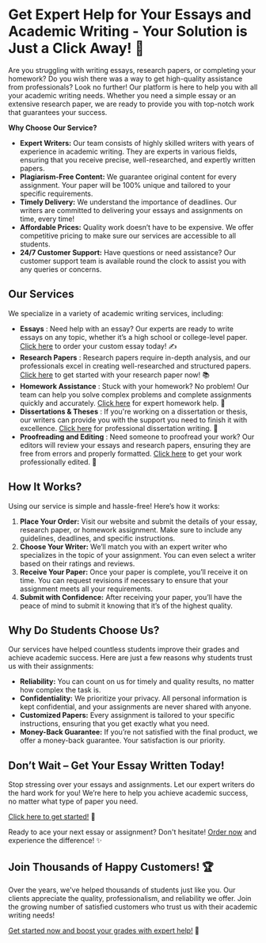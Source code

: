 # Get Expert Help for Your Essays and Academic Writing - Your Solution is Just a Click Away! 🚀

Are you struggling with writing essays, research papers, or completing your homework? Do you wish there was a way to get high-quality assistance from professionals? Look no further! Our platform is here to help you with all your academic writing needs. Whether you need a simple essay or an extensive research paper, we are ready to provide you with top-notch work that guarantees your success.

**Why Choose Our Service?**

- **Expert Writers:** Our team consists of highly skilled writers with years of experience in academic writing. They are experts in various fields, ensuring that you receive precise, well-researched, and expertly written papers.
- **Plagiarism-Free Content:** We guarantee original content for every assignment. Your paper will be 100% unique and tailored to your specific requirements.
- **Timely Delivery:** We understand the importance of deadlines. Our writers are committed to delivering your essays and assignments on time, every time!
- **Affordable Prices:** Quality work doesn’t have to be expensive. We offer competitive pricing to make sure our services are accessible to all students.
- **24/7 Customer Support:** Have questions or need assistance? Our customer support team is available round the clock to assist you with any queries or concerns.

## Our Services

We specialize in a variety of academic writing services, including:

- **Essays** : Need help with an essay? Our experts are ready to write essays on any topic, whether it’s a high school or college-level paper. [Click here](https://tinyurl.com/topessay?keyword=do+your+essay) to order your custom essay today! ✍️
- **Research Papers** : Research papers require in-depth analysis, and our professionals excel in creating well-researched and structured papers. [Click here](https://tinyurl.com/topessay?keyword=do+your+essay) to get started with your research paper now! 📚
- **Homework Assistance** : Stuck with your homework? No problem! Our team can help you solve complex problems and complete assignments quickly and accurately. [Click here](https://tinyurl.com/topessay?keyword=do+your+essay) for expert homework help. 📖
- **Dissertations & Theses** : If you're working on a dissertation or thesis, our writers can provide you with the support you need to finish it with excellence. [Click here](https://tinyurl.com/topessay?keyword=do+your+essay) for professional dissertation writing. 📝
- **Proofreading and Editing** : Need someone to proofread your work? Our editors will review your essays and research papers, ensuring they are free from errors and properly formatted. [Click here](https://tinyurl.com/topessay?keyword=do+your+essay) to get your work professionally edited. 🧐

## How It Works?

Using our service is simple and hassle-free! Here’s how it works:

1. **Place Your Order:** Visit our website and submit the details of your essay, research paper, or homework assignment. Make sure to include any guidelines, deadlines, and specific instructions.
2. **Choose Your Writer:** We’ll match you with an expert writer who specializes in the topic of your assignment. You can even select a writer based on their ratings and reviews.
3. **Receive Your Paper:** Once your paper is complete, you’ll receive it on time. You can request revisions if necessary to ensure that your assignment meets all your requirements.
4. **Submit with Confidence:** After receiving your paper, you’ll have the peace of mind to submit it knowing that it’s of the highest quality.

## Why Do Students Choose Us?

Our services have helped countless students improve their grades and achieve academic success. Here are just a few reasons why students trust us with their assignments:

- **Reliability:** You can count on us for timely and quality results, no matter how complex the task is.
- **Confidentiality:** We prioritize your privacy. All personal information is kept confidential, and your assignments are never shared with anyone.
- **Customized Papers:** Every assignment is tailored to your specific instructions, ensuring that you get exactly what you need.
- **Money-Back Guarantee:** If you’re not satisfied with the final product, we offer a money-back guarantee. Your satisfaction is our priority.

## Don’t Wait – Get Your Essay Written Today!

Stop stressing over your essays and assignments. Let our expert writers do the hard work for you! We’re here to help you achieve academic success, no matter what type of paper you need.

[Click here to get started!](https://tinyurl.com/topessay?keyword=do+your+essay) 📩

Ready to ace your next essay or assignment? Don't hesitate! [Order now](https://tinyurl.com/topessay?keyword=do+your+essay) and experience the difference! ✨

## Join Thousands of Happy Customers! 🏆

Over the years, we've helped thousands of students just like you. Our clients appreciate the quality, professionalism, and reliability we offer. Join the growing number of satisfied customers who trust us with their academic writing needs!

[Get started now and boost your grades with expert help!](https://tinyurl.com/topessay?keyword=do+your+essay) 🌟
